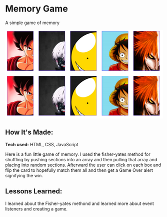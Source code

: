 # Memory Game

A simple game of memory

![GamePic](memoryGame/memGame.png)

## How It's Made:

**Tech used:** HTML, CSS, JavaScript

Here is a fun little game of memory. I used the fisher-yates method for shuffling by pushing sections into an array and then pulling that array and placing into random sections. Afterward the user can click on each box and flip the card to hopefully match them all and then get a Game Over alert signifying the win.

## Lessons Learned:

I learned about the Fisher-yates methond and learned more about event listeners and creating a game. 
